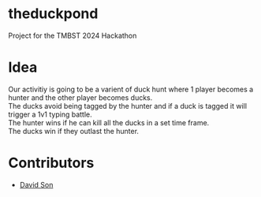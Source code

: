 # theduckpond
Project for the TMBST 2024 Hackathon

# Idea
Our activitiy is going to be a varient of duck hunt where 1 player becomes a hunter and the other player becomes ducks.  
The ducks avoid being tagged by the hunter and if a duck is tagged it will trigger a 1v1 typing battle.  
The hunter wins if he can kill all the ducks in a set time frame.  
The ducks win if they outlast the hunter.  

# Contributors
- [David Son](https://github.com/SonDav)
